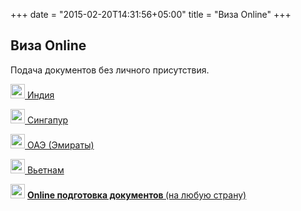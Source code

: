 +++
date = "2015-02-20T14:31:56+05:00"
title = "Виза Online"
+++


## Виза Online
Подача документов без личного присутствия.

<p>
        <a href="/online/india">
          <img  class="img-rounded" width="23" src="/flags/in.png">
          Индия
        </a>
</p>
<p>
    <a href="/online/singapore">
      <img  class="img-rounded" width="23" src="/flags/sg.png">
      Сингапур
    </a>
</p>
<p>
    <a href="/online/emirates">
      <img  class="img-rounded" width="23" src="/flags/ae.png">
      ОАЭ (Эмираты)
    </a>
</p>
<p>
    <a href="/online/vietnam">
      <img  class="img-rounded" width="23" src="/flags/vn.png">
      Вьетнам
    </a>
</p>
<p>
      <img  class="img-rounded" width="23" src="/flags/all.jpg">
        <a href="/home/online-others"><strong>
          Online подготовка документов 
        </strong> (на любую страну) </a>
</p>


